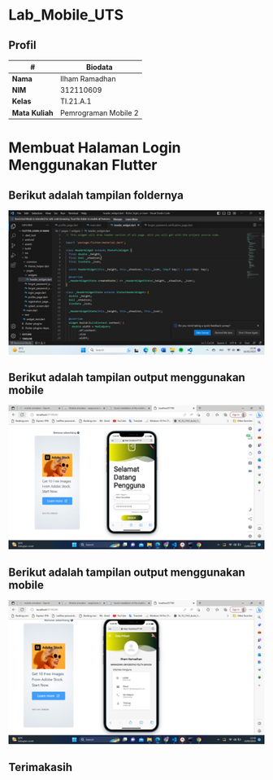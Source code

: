 # Lab_Mobile_UTS
## Profil
| #               | Biodata              |
| --------------- | -------------------- |
| **Nama**        | Ilham Ramadhan       |
| **NIM**         | 312110609            |
| **Kelas**       | TI.21.A.1            |
| **Mata Kuliah** | Pemrograman Mobile 2 |

# Membuat Halaman Login Menggunakan Flutter

## Berikut adalah tampilan foldernya
![Gambar 1](ss/1.png)

## Berikut adalah tampilan output menggunakan mobile
![Gambar 2](ss/2.jpeg)

## Berikut adalah tampilan output menggunakan mobile
![Gambar 3](ss/3.jpeg)

## Terimakasih
